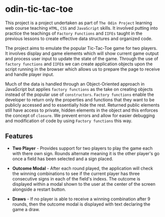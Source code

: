 # odin-tic-tac-toe
This project is a project undertaken as part of `The Odin Project` learning web course teaching `HTML`, `CSS` and `JavaScript` skills. It involved putting into practice the teachings of `Factory Functions` and `IIFEs` taught in the previous lessons to create effective data structures and organized code.

The project aims to emulate the popular Tic-Tac-Toe game for two players. It involves display and game elements which will show current game output and process user input to update the state of the game. Through the use of `factory functions` and `IIFE`s we can create application objects upon the script running in the browser which allows us to prepare the page to receive and handle player input.  

Much of the data is handled through an Object-Oriented approach in JavaScript but applies `factory functions` as the take on creating objects instead of the popular use of `constructors`. `Factory functions` enable the developer to return only the properties and functions that they want to be publicly accessed and to essentially hide the rest. Returned public elements still have access to private, hidden elements in the object and this enforces the concept of `closure`. We prevent errors and allow for easier debugging and modification of code by using `Factory functions` this way. 

## Features

- **Two Player** - Provides support for two players to play the game each with there own sign. Rounds alternate meaning it is the other player's go once a field has been selected and a sign placed.

- **Outcome Modal** - After each round played, the application will check the winning combinations to see if the current player has three consecutive signs in each of the field's indexs. The outcome is displayed within a modal shown to the user at the center of the screen alongside a restart button.  

- **Draws** - If no player is able to receive a winning combination after 9 rounds, then the outcome modal is displayed with text declaring the game a draw.
